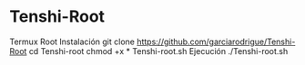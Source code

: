 # Tenshi-Root
Termux Root
Instalación 
git clone https://github.com/garciarodrigue/Tenshi-Root
cd Tenshi-root
chmod +x * Tenshi-root.sh
Ejecución 
./Tenshi-root.sh
